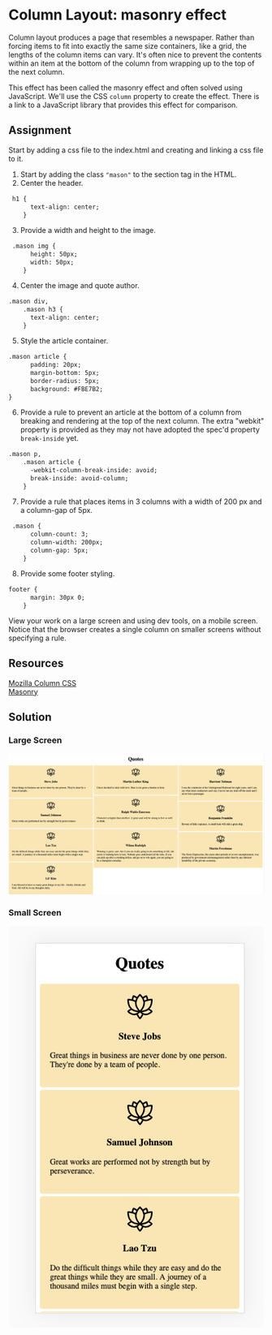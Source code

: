 # Column Layout: masonry effect

Column layout produces a page that resembles a newspaper.  Rather than forcing items to fit into exactly the same size containers, like a grid, the lengths of the column items can vary.  It's often nice to prevent the contents within an item at the bottom of the column from wrapping up to the top of the next column. 

This effect has been called the masonry effect and often solved using JavaScript.  We'll use the CSS `column` property to create the effect. There is a link to a JavaScript library that provides this effect for comparison.

## Assignment
Start by adding a css file to the index.html and creating and linking a css file to it.

1. Start by adding the class `"mason"` to the section tag in the HTML.
2. Center the header.
```
 h1 {
      text-align: center;
    }
```
3. Provide a width and height to the image.
```
 .mason img {
      height: 50px;
      width: 50px;
    }
```
4. Center the image and quote author.
```
.mason div,
    .mason h3 {
      text-align: center;
    }
```
5. Style the article container.
```
.mason article {
      padding: 20px;
      margin-bottom: 5px;
      border-radius: 5px;
      background: #FBE7B2;
}
```
6. Provide a rule to prevent an article at the bottom of a column from breaking and rendering at the top of the next column. The extra "webkit" property is provided as they may not have adopted the spec'd property `break-inside` yet.
```
.mason p,
    .mason article {
      -webkit-column-break-inside: avoid;
      break-inside: avoid-column;
    }
```
7. Provide a rule that places items in 3 columns with a width of 200 px and a column-gap of 5px.
```
 .mason {
      column-count: 3;
      column-width: 200px;
      column-gap: 5px;
    }
```
8. Provide some footer styling.
```
footer {
      margin: 30px 0;
    }
```

View your work on a large screen and using dev tools, on a mobile screen.  Notice that the browser creates a single column on smaller screens without specifying a rule.

## Resources  
[Mozilla Column CSS](https://developer.mozilla.org/en-US/docs/Web/CSS/columns)  
[Masonry](https://masonry.desandro.com/)

## Solution

### Large Screen

![Large Screen](images/column-large-screen.png)

### Small Screen
![Small Screen](images/column-mobile.png)
